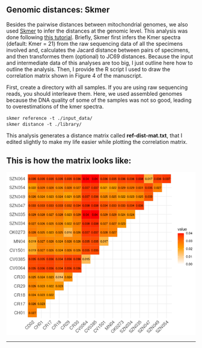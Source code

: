 ## Genomic distances: Skmer
Besides the pairwise distances between mitochondrial genomes, we also used [Skmer](https://github.com/shahab-sarmashghi/Skmer) to infer the distances at the genomic level. This analysis was done following [this tutorial](https://github.com/KamilSJaron/oh-know/wiki/Introduction-to-k-mers-for-analyzing-skimming-data). Briefly, Skmer first infers the Kmer spectra (default: Kmer = 21) from the raw sequencing data of all the specimens involved and, calculates the Jacard distance between pairs of specimens, and then transformes them (optional) to JC69 distances. Because the input and intermediate data of this analyses are too big, I just outline here how to outline the analysis. Then, I provide the R script I used to draw the correlation matrix shown in Figure 4 of the manuscript.

First, create a directory with all samples. If you are using raw sequencing reads, you should interleave them. Here, we used assembled genomes because the DNA quality of some of the samples was not so good, leading to overestimations of the kmer spectra.

    skmer reference -t ./input_data/
    skmer distance -t ./library/

This analysis generates a distance matrix called **ref-dist-mat.txt**, that I edited slightly to make my life easier while plotting the correlation matrix.

## This is how the matrix looks like:
![image](../Skmer_genomic_distances/Correlation_matrix.png)

---
